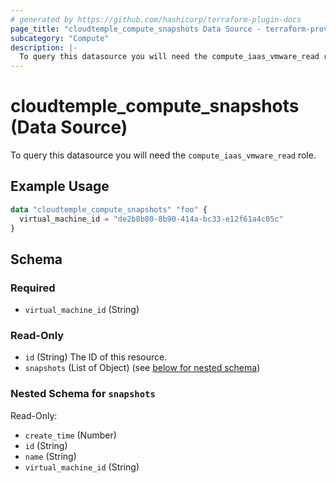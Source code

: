 ```yaml
---
# generated by https://github.com/hashicorp/terraform-plugin-docs
page_title: "cloudtemple_compute_snapshots Data Source - terraform-provider-cloudtemple"
subcategory: "Compute"
description: |-
  To query this datasource you will need the compute_iaas_vmware_read role.
---
```


# cloudtemple_compute_snapshots (Data Source)

To query this datasource you will need the `compute_iaas_vmware_read` role.

## Example Usage

```terraform
data "cloudtemple_compute_snapshots" "foo" {
  virtual_machine_id = "de2b8b80-8b90-414a-bc33-e12f61a4c05c"
}
```

<!-- schema generated by tfplugindocs -->
## Schema

### Required

- `virtual_machine_id` (String)

### Read-Only

- `id` (String) The ID of this resource.
- `snapshots` (List of Object) (see [below for nested schema](#nestedatt--snapshots))

<a id="nestedatt--snapshots"></a>
### Nested Schema for `snapshots`

Read-Only:

- `create_time` (Number)
- `id` (String)
- `name` (String)
- `virtual_machine_id` (String)


